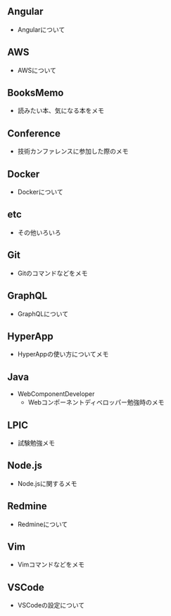 ## Angular

- Angularについて

## AWS

- AWSについて

## BooksMemo

- 読みたい本、気になる本をメモ

## Conference

- 技術カンファレンスに参加した際のメモ

## Docker

- Dockerについて

## etc

- その他いろいろ

## Git

- Gitのコマンドなどをメモ

## GraphQL

- GraphQLについて

## HyperApp

- HyperAppの使い方についてメモ

## Java

- WebComponentDeveloper
    - Webコンポーネントディベロッパー勉強時のメモ

## LPIC

- 試験勉強メモ

## Node.js

- Node.jsに関するメモ

## Redmine

- Redmineについて

## Vim

- Vimコマンドなどをメモ

## VSCode

- VSCodeの設定について